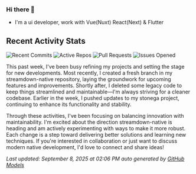 ### Hi there 👋

- I'm a ui developer, work with Vue(Nuxt) React(Next) & Flutter

<!-- GITHUB_ACTIVITY_START -->

## Recent Activity Stats

![Recent Commits](https://img.shields.io/badge/Recent%20Commits-1-blue?style=flat&logoColor=white) ![Active Repos](https://img.shields.io/badge/Active%20Repos-2-green?style=flat&logoColor=white) ![Pull Requests](https://img.shields.io/badge/Pull%20Requests-0-orange?style=flat&logoColor=white) ![Issues Opened](https://img.shields.io/badge/Issues%20Opened-0-red?style=flat&logoColor=white)

This past week, I've been busy refining my projects and setting the stage for new developments. Most recently, I created a fresh branch in my streamdown-native repository, laying the groundwork for upcoming features and improvements. Shortly after, I deleted some legacy code to keep things streamlined and maintainable—I'm always striving for a cleaner codebase. Earlier in the week, I pushed updates to my stonega project, continuing to enhance its functionality and stability.

Through these activities, I've been focusing on balancing innovation with maintainability. I'm excited about the direction streamdown-native is heading and am actively experimenting with ways to make it more robust. Each change is a step toward delivering better solutions and learning new techniques. If you're interested in collaboration or just want to discuss modern native development, I'd love to connect and share ideas!

*Last updated: September 8, 2025 at 02:06 PM auto generated by [GitHub Models](https://github.com/stonega/stonega)*

<!-- GITHUB_ACTIVITY_END -->
